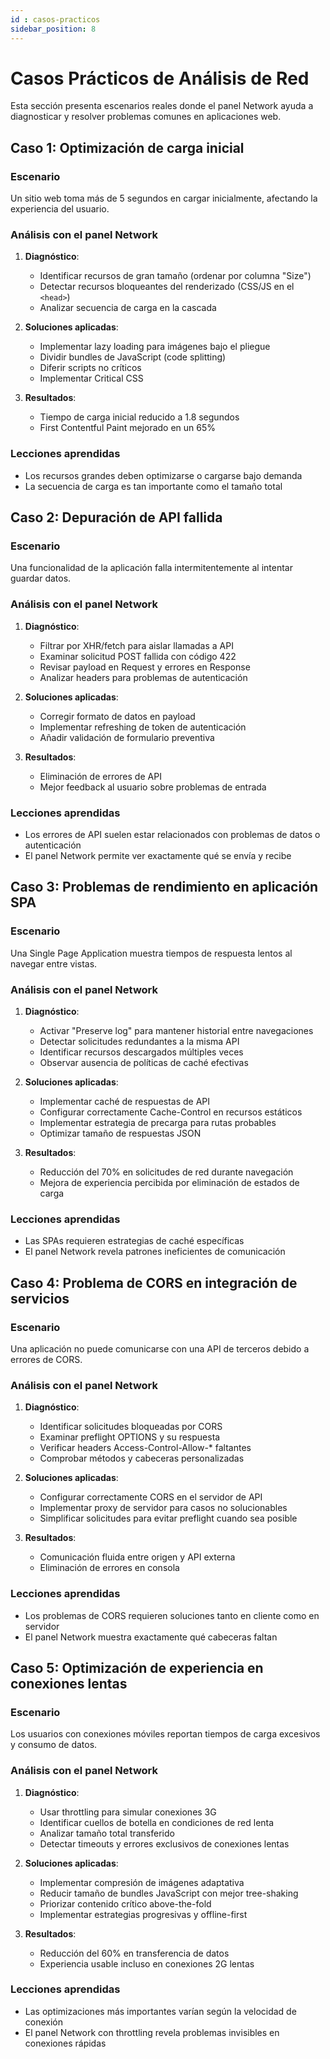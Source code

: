 ```yaml
---
id : casos-practicos
sidebar_position: 8
---
```


# Casos Prácticos de Análisis de Red

Esta sección presenta escenarios reales donde el panel Network ayuda a diagnosticar y resolver problemas comunes en aplicaciones web.

## Caso 1: Optimización de carga inicial

### Escenario
Un sitio web toma más de 5 segundos en cargar inicialmente, afectando la experiencia del usuario.

### Análisis con el panel Network
1. **Diagnóstico**:
   - Identificar recursos de gran tamaño (ordenar por columna "Size")
   - Detectar recursos bloqueantes del renderizado (CSS/JS en el `<head>`)
   - Analizar secuencia de carga en la cascada

2. **Soluciones aplicadas**:
   - Implementar lazy loading para imágenes bajo el pliegue
   - Dividir bundles de JavaScript (code splitting)
   - Diferir scripts no críticos
   - Implementar Critical CSS

3. **Resultados**:
   - Tiempo de carga inicial reducido a 1.8 segundos
   - First Contentful Paint mejorado en un 65%

### Lecciones aprendidas
- Los recursos grandes deben optimizarse o cargarse bajo demanda
- La secuencia de carga es tan importante como el tamaño total

## Caso 2: Depuración de API fallida

### Escenario
Una funcionalidad de la aplicación falla intermitentemente al intentar guardar datos.

### Análisis con el panel Network
1. **Diagnóstico**:
   - Filtrar por XHR/fetch para aislar llamadas a API
   - Examinar solicitud POST fallida con código 422
   - Revisar payload en Request y errores en Response
   - Analizar headers para problemas de autenticación

2. **Soluciones aplicadas**:
   - Corregir formato de datos en payload 
   - Implementar refreshing de token de autenticación
   - Añadir validación de formulario preventiva

3. **Resultados**:
   - Eliminación de errores de API
   - Mejor feedback al usuario sobre problemas de entrada

### Lecciones aprendidas
- Los errores de API suelen estar relacionados con problemas de datos o autenticación
- El panel Network permite ver exactamente qué se envía y recibe

## Caso 3: Problemas de rendimiento en aplicación SPA

### Escenario
Una Single Page Application muestra tiempos de respuesta lentos al navegar entre vistas.

### Análisis con el panel Network
1. **Diagnóstico**:
   - Activar "Preserve log" para mantener historial entre navegaciones
   - Detectar solicitudes redundantes a la misma API
   - Identificar recursos descargados múltiples veces
   - Observar ausencia de políticas de caché efectivas

2. **Soluciones aplicadas**:
   - Implementar caché de respuestas de API
   - Configurar correctamente Cache-Control en recursos estáticos
   - Implementar estrategia de precarga para rutas probables
   - Optimizar tamaño de respuestas JSON

3. **Resultados**:
   - Reducción del 70% en solicitudes de red durante navegación
   - Mejora de experiencia percibida por eliminación de estados de carga

### Lecciones aprendidas
- Las SPAs requieren estrategias de caché específicas
- El panel Network revela patrones ineficientes de comunicación

## Caso 4: Problema de CORS en integración de servicios

### Escenario
Una aplicación no puede comunicarse con una API de terceros debido a errores de CORS.

### Análisis con el panel Network
1. **Diagnóstico**:
   - Identificar solicitudes bloqueadas por CORS
   - Examinar preflight OPTIONS y su respuesta
   - Verificar headers Access-Control-Allow-* faltantes
   - Comprobar métodos y cabeceras personalizadas

2. **Soluciones aplicadas**:
   - Configurar correctamente CORS en el servidor de API
   - Implementar proxy de servidor para casos no solucionables
   - Simplificar solicitudes para evitar preflight cuando sea posible

3. **Resultados**:
   - Comunicación fluida entre origen y API externa
   - Eliminación de errores en consola

### Lecciones aprendidas
- Los problemas de CORS requieren soluciones tanto en cliente como en servidor
- El panel Network muestra exactamente qué cabeceras faltan

## Caso 5: Optimización de experiencia en conexiones lentas

### Escenario
Los usuarios con conexiones móviles reportan tiempos de carga excesivos y consumo de datos.

### Análisis con el panel Network
1. **Diagnóstico**:
   - Usar throttling para simular conexiones 3G
   - Identificar cuellos de botella en condiciones de red lenta
   - Analizar tamaño total transferido
   - Detectar timeouts y errores exclusivos de conexiones lentas

2. **Soluciones aplicadas**:
   - Implementar compresión de imágenes adaptativa
   - Reducir tamaño de bundles JavaScript con mejor tree-shaking
   - Priorizar contenido crítico above-the-fold
   - Implementar estrategias progresivas y offline-first

3. **Resultados**:
   - Reducción del 60% en transferencia de datos
   - Experiencia usable incluso en conexiones 2G lentas

### Lecciones aprendidas
- Las optimizaciones más importantes varían según la velocidad de conexión
- El panel Network con throttling revela problemas invisibles en conexiones rápidas